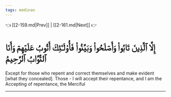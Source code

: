 ```yaml
---
tags: medinan
---
```


👈 [[2-159.md|Prev]] | [[2-161.md|Next]] 👉

# إِلَّا ٱلَّذِينَ تَابُواْ وَأَصۡلَحُواْ وَبَيَّنُواْ فَأُوْلَـٰٓئِكَ أَتُوبُ عَلَيۡهِمۡ وَأَنَا ٱلتَّوَّابُ ٱلرَّحِيمُ

Except for those who repent and correct themselves and make evident [what they concealed]. Those - I will accept their repentance, and I am the Accepting of repentance, the Merciful

---

